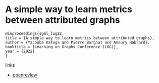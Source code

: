 # A simple way to learn metrics between attributed graphs

```
@inproceedings{sgml_log22,
title = {A simple way to learn metrics between attributed graphs},
author = {Yacouba Kaloga and Pierre Borgnat and Amaury Habrard},
booktitle = {Learning on Graphs Conference (LOG)},
year = {2022}
}
```

links
- [openreview](https://openreview.net/forum?id=GdvKsq3_eH)
